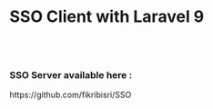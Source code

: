 <h1>SSO Client with Laravel 9</h1><br><br>
<h3>SSO Server available here :</h3>
https://github.com/fikribisri/SSO
